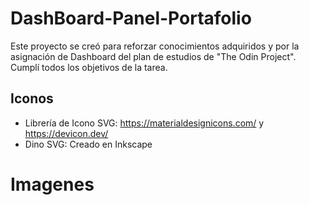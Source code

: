 # DashBoard-Panel-Portafolio
Este proyecto se creó para reforzar conocimientos adquiridos y por la asignación de Dashboard del plan de estudios de "The Odin Project". 
Cumplí todos los objetivos de la tarea.

## Iconos
* Librería de Icono SVG: https://materialdesignicons.com/ y https://devicon.dev/
* Dino SVG: Creado en Inkscape

# Imagenes
